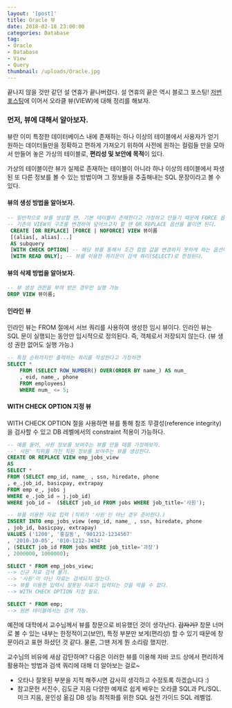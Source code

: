 ```yaml
---
layout: '[post]'
title: Oracle 뷰
date: 2018-02-18 23:00:00
categories: Database
tag:
- Oracle
- Database
- View
- Query
thumbnail: /uploads/Oracle.jpg
---
```


끝나지 않을 것만 같던 설 연휴가 끝나버렸다. 설 연휴의 끝은 역시 블로그 포스팅! [저번 포스팅](https://seongjaemoon.github.io/2018/02/03/database-oracle4/)에 이어서 오라클 뷰(VIEW)에 대해 정리를 해보자.
### 먼저, 뷰에 대해서 알아보자.
뷰란 이미 특정한 데이터베이스 내에 존재하는 하나 이상의 테이블에서 사용자가 얻기 원하는 데이터들만을 정확하고 편하게 가져오기 위하여 사전에 원하는 컬럼들 만을 모아서 만들어 놓은 가상의 테이블로, **편리성 및 보안에 목적**이 있다.

가상의 테이블이란 뷰가 실제로 존재하는 테이블이 아니라 하나 이상의 테이블에서 파생된 또 다른 정보를 볼 수 있는 방법이며 그 정보들을 추출해내는 SQL 문장이라고 볼 수 있다.
#### 뷰의 생성 방법을 알아보자.
```sql
-- 일반적으로 뷰를 생성할 땐, 기본 테이블이 존재한다고 가정하고 만들기 때문에 FORCE 옵션을 사용하면, 기본 테이블의 존재 여부에 상관없이 뷰를 생성한다.
-- 기존의 VIEW의 구조를 변경하여 덮어쓰고자 할 땐 OR REPLACE 옵션을 붙이면 된다.
 CREATE [OR REPLACE] [FORCE | NOFORCE] VIEW 뷰이름
 [(alias[, alias]...]
 AS subquery
 [WITH CHECK OPTION] -- 해당 뷰를 통해서 조건 컬럼 값을 변경하지 못하게 하는 옵션이다. 예를 들어, 직위가 과장인 뷰를 생성했다면, 직위를 대리로 변경 불가능하다.
 [WITH READ ONLY]; -- 뷰를 이용한 쿼리문이 검색 쿼리(SELECT)로 한정된다.
```
#### 뷰의 삭제 방법을 알아보자.
```sql
-- 뷰 생성 권한을 부여 받은 경우만 실행 가능    
DROP VIEW 뷰이름;
```
#### 인라인 뷰
인라인 뷰는 FROM 절에서 서브 쿼리를 사용하여 생성한 임시 뷰이다. 인라인 뷰는 SQL 문이 실행되는 동안만 임시적으로 정의된다. 즉, 객체로서 저장되지 않는다.
(뷰 생성 권한 없어도 실행 가능.)
```sql
-- 특정 순위까지만 출력하는 쿼리를 작성한다고 가정하면
SELECT *
    FROM (SELECT ROW_NUMBER() OVER(ORDER BY name_) AS num_
    , eid, name_, phone
    FROM employees)
    WHERE num_ <= 5;
```
#### WITH CHECK OPTION 지정 뷰
WITH CHECK OPTION 절을 사용하면 뷰를 통해 참조 무결성(reference integrity)을 검사할 수 있고 DB 레벨에서의 constraint 적용이 가능하다.
```sql
-- 예를 들어, 사원 정보를 보여주는 뷰를 만들 때를 가정해보자.
--' 사원' 직위를 가진 직원 정보를 보여주는 뷰를 생성한다.
CREATE OR REPLACE VIEW emp_jobs_view
AS
SELECT *
FROM (SELECT emp_id, name_ , ssn, hiredate, phone
, e_.job_id, basicpay, extrapay
FROM emp e_, jobs j
WHERE e_.job_id = j.job_id)
WHERE job_id =  (SELECT job_id FROM jobs WHERE job_title='사원');

-- 뷰를 이용한 자료 입력 (직위가 '사원'인 아닌 경우 준비한다.)
INSERT INTO emp_jobs_view (emp_id, name_ , ssn, hiredate, phone
, job_id, basicpay, extrapay)
VALUES ('1200', '홍길동', '901212-1234567'
, '2010-10-05', '010-1212-3434'
, (SELECT job_id FROM jobs WHERE job_title='과장')
, 2000000, 1000000);

SELECT * FROM emp_jobs_view;
--> 신규 자료 검색 불가.
--> '사원'이 아닌 자료는 검색되지 않는다.
--> 뷰를 이용한 입력시 잘못된 자료가 입력되는 것을 막을 수 없다.
--> WITH CHECK OPTION 지정 필요.

SELECT * FROM emp;
--> 원본 테이블에서는 검색 가능.
```

예전에 대학에서 교수님께서 뷰를 창문으로 비유했던 것이 생각난다. ~~갑자기?~~ 창문 너머로 볼 수 있는 내부는 한정적이고(보안), 특정 부분만 보게(편리성) 할 수 있기 때문에 창문이라고 표현 하셨던 것 같다. 물론, 그땐 저게 뭔 소리람 했지만.

교수님의 비유에 새삼 감탄하며? 다음은 이러한 뷰를 이용해 자바 코드 상에서 편리하게 활용하는 방법과 검색 쿼리에 대해 더 알아보는 걸로~

* 오타나 잘못된 부분을 지적 해주시면 감사히 생각하고 수정토록 하겠습니다 :)
* 참고문헌
서진수, 김도균 지음 다양한 예제로 쉽게 배우는 오라클 SQL과 PL/SQL.
미크 지음, 윤인성 옮김 DB 성능 최적화를 위한 SQL 실전 가이드 SQL 레벨업.

